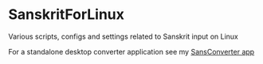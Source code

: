 # SanskritForLinux
Various scripts, configs and settings related to Sanskrit input on Linux

For a standalone desktop converter application see my [SansConverter app](https://github.com/Perun108/SansConverter)
